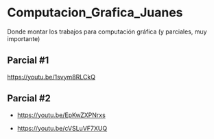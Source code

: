 # Computacion_Grafica_Juanes
Donde montar los trabajos para computación gráfica (y parciales, muy importante)

## Parcial #1
https://youtu.be/1svym8RLCkQ

## Parcial #2
- https://youtu.be/EpKwZXPNrxs

- https://youtu.be/cVSLuVF7XUQ
